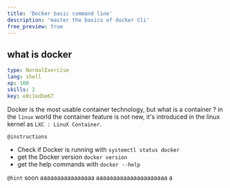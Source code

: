 ```yaml
---
title: 'Docker basic command line'
description: 'master the basics of docker Cli'
free_preview: true
---
```


## what is docker

```yaml
type: NormalExercise
lang: shell
xp: 100
skills: 2
key: e8c1edbe67
```

Docker is the most usable container technology, but what is a container ? in the `linux` world the container feature is not new, it's introduced in the linux kernel as `LXC : LinuX Container`.

`@instructions`
* Check if Docker is running with `systemctl status docker`
* get the Docker version `docker version`
* get the help commands with `docker --help`

`@hint`
soon aaaaaaaaaaaaaaaa aaaaaaaaaaaaaaaaaaaaa a


